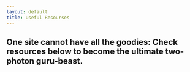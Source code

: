 ```yaml
---
layout: default
title: Useful Resourses
---
```

## One site cannot have all the goodies: Check resources below to become the ultimate two-photon guru-beast.

